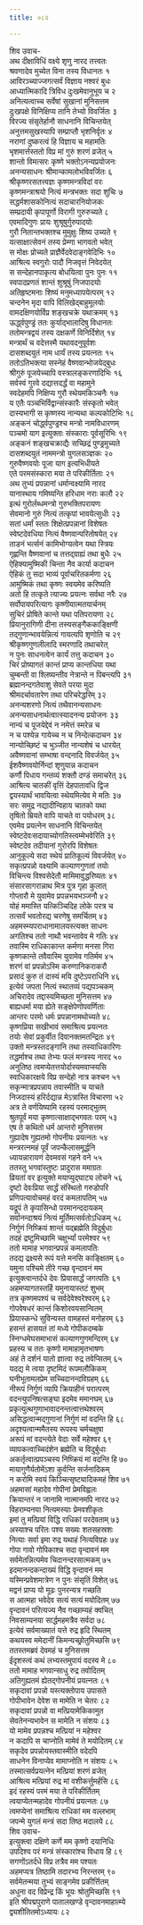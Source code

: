```yaml
---
title: ०८२

---
```

शिव उवाच-  
अथ दीक्षाविधिं वक्ष्ये शृणु नारद तत्त्वतः  
श्रवणादेव मुच्येत विना तस्य विधानतः १  
आविरञ्च्याज्जगत्सर्वं विज्ञाय नश्वरं बुधः  
आध्यात्मिकादि त्रिविध दुःखमेवानुभूय च २  
अनित्यत्वाच्च सर्वेषां सुखानां मुनिसत्तम  
दुःखपक्षे विनिक्षिप्य तानि तेभ्यो विवर्जितः ३  
विरज्य संसृतेर्हानौ साधनानि विचिन्तयेत्  
अनुत्तमसुखस्यापि सम्प्राप्तौ भृशनिर्वृतः ४  
नराणां दुष्करत्वं हि विज्ञाय च महामतिः  
भृशमार्त्तस्ततो विप्र मां गुरुं शरणं व्रजेत् ५  
शान्तो विमत्सरः कृष्णे भक्तोऽनन्यप्रयोजनः  
अनन्यसाधनः श्रीमान्कामलोभविवर्जितः ६  
श्रीकृष्णरसतत्त्वज्ञः कृष्णमन्त्रविदां वरः  
कृष्णमन्त्राश्रयो नित्यं मन्त्रभक्तः सदा शुचिः ७  
सद्धर्मशासकोनित्यं सदाचारनियोजकः  
सम्प्रदायी कृपापूर्णो विरागी गुरुरुच्यते ८  
एवमादिगुणः प्रायः शुश्रूषुर्गुरुपादयोः  
गुरौ नितान्तभक्तश्च मुमुक्षुः शिष्य उच्यते ९  
यत्साक्षात्सेवनं तस्य प्रेम्णा भागवतो भवेत्  
स मोक्षः प्रोच्यते प्राज्ञैर्वेदवेदाङ्गवेदिभिः १०  
आश्रित्य स्वगुरोः पादौ निजवृत्तं निवेदयेत्  
स सन्देहानपाकृत्य बोधयित्वा पुनः पुनः ११  
स्वपादप्रणतं शान्तं शुश्रूषुं निजपादयोः  
अतिहृष्टमनाः शिष्यं मनुमध्यापयेत्परम् १२  
चन्दनेन मृदा वापि विलिखेद्बाहुमूलयोः  
वामदक्षिणयोर्विप्र शङ्खचक्रे यथाक्रमम् १३  
ऊर्द्ध्वपुण्ड्रं ततः कुर्याद्भालादिषु विधानतः  
ततोमन्त्रद्वयं तस्य दक्षकर्णे विनिर्दिशेत् १४  
मन्त्रार्थं च वदेत्तस्मै यथावदनुपूर्वशः  
दासशब्दयुतं नाम धार्यं तस्य प्रयत्नतः १५  
ततोऽतिभक्त्या सस्नेहं वैष्णवान्भोजयेद्बुधः  
श्रीगुरुं पूजयेच्चापि वस्त्रालङ्करणादिभिः १६  
सर्वस्वं गुरवे दद्यात्तदर्द्धं वा महामुने  
स्वदेहमपि निक्षिप्य गुरौ स्थेयमकिञ्चनैः १७  
य एतैः पञ्चभिर्विद्वान्संस्कारैः संस्कृतो भवेत्  
दास्यभागी स कृष्णस्य नान्यथा कल्पकोटिभिः १८  
अङ्कनं चोर्द्ध्वपुण्ड्रश्च मन्त्रो नामविधारणम्  
पञ्चमो याग इत्युक्ताः संस्काराः पूर्वसूरिभिः १९  
अङ्कनं शङ्खचक्राद्यैः सच्छिद्रं पुण्ड्रमुच्यते  
दासशब्दयुतं नाममन्त्रो युगलसञ्ज्ञकः २०  
गुरुवैष्णवयोः पूजा याग इत्यभिधीयते  
एते परमसंस्कारा मया ते परिकीर्तिताः २१  
अथ तुभ्यं प्रपन्नानां धर्मान्वक्ष्यामि नारद  
यानास्थाय गमिष्यन्ति हरिधाम नराः कलौ २२  
इत्थं गुरोर्लब्धमन्त्रो गुरुभक्तिपरायणः  
सेवमानो गुरुं नित्यं तत्कृपां भावयेत्सुधीः २३  
सतां धर्मां स्ततः शिक्षेत्प्रपन्नानां विशेषतः  
स्वेष्टदेवधिया नित्यं वैष्णवान्परितोषयेत् २४  
ताडनं भर्त्सनं कामिभोग्यत्वेन यथा स्त्रियः  
गृह्णन्ति वैष्णवानां च तत्तद्ग्राह्यं तथा बुधैः २५  
ऐहिक्यामुष्मिकी चिन्ता नैव कार्या कदाचन  
ऐहिकं तु सदा भाव्यं पूर्वाचरितकर्मणा २६  
आमुष्मिकं तथा कृष्णः स्वयमेव करिष्यति  
अतो हि तत्कृते त्याज्यः प्रयत्नः सर्वथा नरैः २७  
सर्वोपायपरित्यागः कृष्णीयात्मतयार्चनम्  
सुचिरं प्रोषिते कान्ते यथा पतिपरायणा २८  
प्रियानुरागिणी दीना तस्यसङ्गैककाङ्क्षिणी  
तद्गुणान्भावयेन्नित्यं गायत्यपि शृणोति च २९  
श्रीकृष्णगुणलीलादि स्मरणादि तथाचरेत्  
न पुनः साधनत्वेन कार्यं तत्तु कदाचन ३०  
चिरं प्रोष्यागतं कान्तं प्राप्य कान्तधिया यथा  
चुम्बन्ती वा श्लिष्यन्तीव नेत्रान्ते न पिबन्त्यपि ३१  
ब्रह्मानन्दगतेवाशु सेवते परया मुदा  
श्रीमदर्चावतारेण तथा परिचरेद्धरिम् ३२  
अनन्यशरणो नित्यं तथैवानन्यसाधनः  
अनन्यसाधनार्थत्वात्स्यादनन्य प्रयोजनः ३३  
नान्यं च पूजयेद्देवं न नमेत्तं स्मरेन्न च  
न च पश्येन्न गायेच्च न च निन्देत्कदाचन ३४  
नान्योच्छिष्टं च भुञ्जीत नान्यशेषं च धारयेत्  
अवैष्णवानां सम्भाषा वन्दनादि विवर्जयेत् ३५  
ईशवैष्णवयोर्निन्दां शृणुयान्न कदाचन  
कर्णौ पिधाय गन्तव्यं शक्तौ दण्डं समाचरेत् ३६  
आश्रित्य चातकीं वृत्तिं देहपातावधि द्विज  
द्वयस्यार्थं भावयित्वा स्थेयमित्येव मे मतिः ३७  
सरः समुद्र नद्यादीन्विहाय चातको यथा  
तृषितो म्रियते वापि याचते वा पयोधरम् ३८  
एवमेव प्रयत्नेन साधनानि विचिन्तयेत्  
स्वेष्टदेवःसदायाच्योगतिस्त्वम्मेभवेरिति ३९  
स्वेष्टदेव तदीयानां गुरोरपि विशेषतः  
आनुकूल्ये सदा स्थेयं प्रातिकूल्यं विवर्जयेत् ४०  
सकृत्प्रपन्नो वक्ष्यामि कल्याणगुणतां तयोः  
विचिन्त्य विश्वसेदेतौ मामिमावुद्धरिष्यतः ४१  
संसारसागरान्नाथ मित्र पुत्र गृहा कुलात्  
गोप्तारौ मे युवामेव प्रपन्नभयभञ्जनौ ४२  
योहं ममास्ति यत्किञ्चिदिह लोके परत्र च  
तत्सर्वं भवतोरद्य चरणेषु समर्चितम् ४३  
अहमस्म्यपराधानामालयस्त्यक्त साधनः  
अगतिश्च ततो नाथौ भवन्तावेव मे गतिः ४४  
तवास्मि राधिकाकान्त कर्मणा मनसा गिरा  
कृष्णकान्ते तवैवास्मि युवामेव गतिर्मम ४५  
शरणं वां प्रपन्नोऽस्मि करुणानिकराकरौ  
प्रसादं कुरु तं दास्यं मयि दुष्टेऽपराधिनि ४६  
इत्येवं जपता नित्यं स्थातव्यं पद्यपञ्चकम्  
अचिरादेव तद्दास्यमिच्छता मुनिसत्तम ४७  
बाह्यधर्मा मया ह्येते सङ्क्षेपेणोपवर्णिताः  
आन्तरः परमो धर्मः प्रपन्नानामथोच्यते ४८  
कृष्णप्रिया सखीभावं समाश्रित्य प्रयत्नतः  
तयोः सेवां प्रकुर्वीत दिवानक्तमतन्द्रितः ४९  
उक्तो मन्त्रस्तदङ्गानि तथा तस्याधिकारिणः  
तद्धर्माश्च तथा तेभ्यः फलं मन्त्रस्य नारद ५०  
अनुतिष्ठ त्वमप्येतत्तयोर्दास्यमवाप्स्यसि  
स्वाधिकारक्षये विप्र सन्देहो नात्र कश्चन ५१  
सकृन्मात्रप्रपन्नाय तवास्मीति च याचते  
निजदास्यं हरिर्दद्यान्न मेऽत्रास्ति विचारणा ५२  
अत्र ते वर्णयिष्यामि रहस्यं परमाद्भुतम्  
श्रुतपूर्वं मया कृष्णात्साक्षाद्भगवतः परम् ५३  
एष ते कथितो धर्म आन्तरो मुनिसत्तम  
गुह्यादेष गुह्यतमो गोपनीयः प्रयत्नतः ५४  
मन्त्ररत्नमहं पूर्वं जपन्कैलासमूर्द्धनि  
ध्यायन्नारायणं देवमवसं गहने वने ५५  
ततस्तु भगवांस्तुष्टः प्रादुरास ममाग्रतः  
व्रियतां वर इत्युक्ते मयाप्युद्घाट्य लोचने ५६  
दृष्टो देवःप्रिया सार्द्धं संस्थितो गरुडोपरि  
प्रणिपत्यावोचमहं वरदं कमलापतिम् ५७  
यद्रूपं ते कृपासिन्धो परमानन्ददायकम्  
सर्वानन्दाश्रयं नित्यं मूर्तिमत्सर्वतोऽधिकम् ५८  
निर्गुणं निष्क्रियं शान्तं यद्ब्रह्मेति विदुर्बुधाः  
तदहं द्रष्टुमिच्छामि चक्षुर्भ्यां परमेश्वर ५९  
ततो मामाह भगवान्प्रपन्नं कमलापतिः  
तदद्य द्रक्ष्यसे रूपं यत्ते मनसि काङ्क्षितम् ६०  
यमुना पश्चिमे तीरे गच्छ वृन्दावनं मम  
इत्युक्त्वान्तर्दधे देवः प्रियासार्द्धं जगत्पतिः ६१  
अहमप्यागतस्तर्हि यमुनायास्तटं शुभम्  
तत्र कृष्णमपश्यं च सर्वदेवेश्वरेश्वरम् ६२  
गोपवेषधरं कान्तं किशोरवयसान्वितम्  
प्रियास्कन्धे सुविन्यस्त वामहस्तं मनोहरम् ६३  
हसन्तं हासयतं तां मध्ये गोपीकदम्बके  
स्निग्धमेघसमाभासं कल्याणगुणमन्दिरम् ६४  
प्रहस्य च ततः कृष्णो मामाहामृतभाषणः  
अहं ते दर्शनं यातो ज्ञात्वा रुद्र तवेप्सितम् ६५  
यदद्य मे त्वया दृष्टमिदं रूपमलौकिकम्  
घनीभूतामलप्रेम सच्चिदानन्दविग्रहम् ६६  
नीरूपं निर्गुणं व्यापि क्रियाहीनं परात्परम्  
वदन्त्युपनिषत्सङ्घा इदमेव ममानघम् ६७  
प्रकृत्युत्थगुणाभावादनन्तत्वात्तथेश्वरम्  
असिद्धत्वान्मद्गुणानां निर्गुणं मां वदन्ति हि ६८  
अदृश्यत्वान्ममैतस्य रूपस्य चर्मचक्षुषा  
अरूपं मां वदन्त्येते वेदाः सर्वे महेश्वर ६९  
व्यापकत्वाच्चिदंशेन ब्रह्मेति च विदुर्बुधाः  
अकर्तृत्वात्प्रपञ्चस्य निष्क्रियं मां वदन्ति हि ७०  
मायागुणैर्यतोमेंऽशा कुर्वन्ति सर्जनादिकम्  
न करोमि स्वयं किञ्चित्सृष्ट्यादिकमहं शिव ७१  
अहमासां महादेव गोपीनां प्रेमविह्वलः  
क्रियान्तरं न जानामि नात्मानमपि नारद ७२  
विहराम्यनया नित्यमस्याः प्रेमवशीकृतः  
इमां तु मत्प्रियां विद्धि राधिकां परदेवताम् ७३  
अस्याश्च परितः पश्य सख्यः शतसहस्रशः  
नित्याः सर्वा इमा रुद्र यथाहं नित्यविग्रहः ७४  
गोपा गावो गोपिकाश्च सदा वृन्दावनं मम  
सर्वमेतन्नित्यमेव चिदानन्दरसात्मकम् ७५  
इदमानन्दकन्दाख्यं विद्धि वृन्दावनं मम  
यस्मिन्प्रवेशमात्रेण न पुनः संसृतिं विशेत् ७६  
मद्वनं प्राप्य यो मूढः पुनरन्यत्र गच्छति  
स आत्महा भवेदेव सत्यं सत्यं मयोदितम् ७७  
वृन्दावनं परित्यज्य नैव गच्छाम्यहं क्वचित्  
निवसाम्यनया सार्द्धमहमत्रैव सर्वदा ७८  
इत्येवं सर्वमाख्यातं यत्ते रुद्र हृदि स्थितम्  
कथयस्व ममेदानीं किमन्यच्छ्रोतुमिच्छसि ७९  
ततस्तमब्रवं देवमहं च मुनिसत्तम  
ईदृशस्त्वं कथं लभ्यस्तमुपायं वदस्व मे ८०  
ततो मामाह भगवान्साधु रुद्र तवोदितम्  
अतिगुह्यतमं ह्येतद्गोपनीयं प्रयत्नतः ८१  
सकृदावां प्रपन्नो यस्त्यक्तोपाय उपासते  
गोपीभावेन देवेश स मामेति न चेतरः ८२  
सकृदावां प्रपन्नो वा मत्प्रियामेकिकामुत  
सेवतेनन्यभावेन स मामेति न संशयः ८३  
यो मामेव प्रपन्नश्च मत्प्रियां न महेश्वर  
न कदापि स चाप्नोति मामेवं ते मयोदितम् ८४  
सकृदेव प्रपन्नोयस्तवास्मीति वदेदपि  
साधनेन विनाप्येव मामाप्नोति न संशयः ८५  
तस्मात्सर्वप्रयत्नेन मत्प्रियां शरणं व्रजेत्  
आश्रित्य मत्प्रियां रुद्र मां वशीकर्त्तुमर्हसि ८६  
इदं रहस्यं परमं मया ते परिकीर्तितम्  
त्वयाप्येतन्महादेव गोपनीयं प्रयत्नतः ८७  
त्वमप्येनां समाश्रित्य राधिकां मम वल्लभाम्  
जपन्मे युगलं मन्त्रं सदा तिष्ठ मदालये ८८  
शिव उवाच-  
इत्युक्त्वा दक्षिणे कर्णे मम कृष्णो दयानिधिः  
उपदिश्य परं मन्त्रं संस्कारांश्च विधाय हि ८९  
सगणोंऽतर्दधे विप्र तत्रैव मम पश्यतः  
अहमप्यत्र तिष्ठामि तदारभ्य निरन्तरम् ९०  
सर्वमेतन्मया तुभ्यं साङ्गमेव प्रकीर्त्तितम्  
अधुना वद विप्रेन्द्र किं भूयः श्रोतुमिच्छसि ९१  
इति श्रीपद्मपुराणे पातालखण्डे वृन्दावनमाहात्म्ये  
द्व्यशीतितमोऽध्यायः ८२